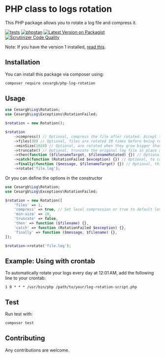 
# PHP class to logs rotation

This PHP package allows you to rotate a log file and compress it.

[![tests](https://github.com/cesargb/php-log-rotation/workflows/tests/badge.svg)](https://github.com/cesargb/php-log-rotation/actions)
[![phpstan](https://github.com/cesargb/php-log-rotation/actions/workflows/phpstan.yml/badge.svg)](https://github.com/cesargb/php-log-rotation/actions/workflows/phpstan.yml)
[![Latest Version on Packagist](https://img.shields.io/packagist/v/cesargb/php-log-rotation.svg?style=flat-square&color=brightgreen)](https://packagist.org/packages/cesargb/php-log-rotation)
[![Scrutinizer Code Quality](https://scrutinizer-ci.com/g/cesargb/php-log-rotation/badges/quality-score.png?b=master)](https://scrutinizer-ci.com/g/cesargb/php-log-rotation/?branch=master)

Note: If you have the version 1 installed, [read this](https://github.com/cesargb/php-log-rotation/tree/v1).

## Installation

You can install this package via composer using:

```bash
composer require cesargb/php-log-rotation
```

## Usage

```php
use Cesargb\Log\Rotation;
use Cesargb\Log\Exceptions\RotationFailed;

$rotation = new Rotation();

$rotation
    ->compress() // Optional, compress the file after rotated. Accept level compression argument.
    ->files(30) // Optional, files are rotated 30 times before being removed. Default 366
    ->minSize(1024) // Optional, are rotated when they grow bigger than 1024 bytes. Default 0
    ->truncate() // Optional, truncate the original log file in place after creating a copy, instead of moving the old log file.
    ->then(function ($filenameTarget, $filenameRotated) {}) // Optional, to get filename target and original filename
    ->catch(function (RotationFailed $exception) {}) // Optional, to catch a exception in rotating
    ->finally(function ($message, $filenameTarget) {}) // Optional, this method will be called when the process has finished
    ->rotate('file.log');
```

Or you can define the options in the constructor

```php
use Cesargb\Log\Rotation;
use Cesargb\Log\Exceptions\RotationFailed;

$rotation = new Rotation([
    'files' => 1,
    'compress' => true, // Set level compression or true to default level. Default false
    'min-size' => 10,
    'truncate' => false,
    'then' => function ($filename) {},
    'catch' => function (RotationFailed $exception) {},
    'finally' => function ($message, $filename) {},
]);

$rotation->rotate('file.log');
```

## Example: Using with crontab

To automatically rotate your logs every day at 12:01 AM, add the following line to your crontab:

```crontab
1 0 * * * /usr/bin/php /path/to/your/log-rotation-script.php
```


## Test

Run test with:

```bash
composer test
```

## Contributing

Any contributions are welcome.

